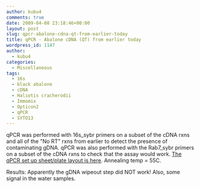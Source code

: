 ```yaml
---
author: kubu4
comments: true
date: 2009-04-08 23:18:46+00:00
layout: post
slug: qpcr-abalone-cdna-qt-from-earlier-today
title: qPCR - Abalone cDNA (QT) from earlier today
wordpress_id: 1147
author:
  - kubu4
categories:
  - Miscellaneous
tags:
  - 16s
  - black abalone
  - cDNA
  - Haliotis cracherodii
  - Immomix
  - Opticon2
  - qPCR
  - SYTO13
---
```


qPCR was performed with 16s_sybr primers on a subset of the cDNA rxns and all of the "No RT" rxns from earlier to detect the presence of contaminating gDNA. qPCR was also performed with the Rab7_sybr primers on a subset of the cDNA rxns to check that the assay would work. [The qPCR set up sheet/plate layout is here](http://eagle.fish.washington.edu/Arabidopsis/Notebook%20Workup%20Files/20090408-05.jpg). Annealing temp = 55C.

Results: Apparently the gDNA wipeout step did NOT work! Also, some signal in the water samples.
